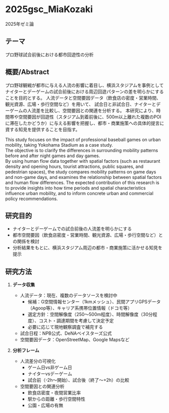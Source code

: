 # 2025gsc_MiaKozaki
2025年ゼミ論
## テーマ
プロ野球試合前後における都市回遊性の分析

## 概要/Abstract

プロ野球観戦が都市に与える人流の影響に着目し、横浜スタジアムを事例として
ナイターとデーゲームの試合前後における周辺回遊パターンの差を明らかにすることを目的とする。
人流データと空間要因データ（飲食店の密度・営業時間、観光資源、広場・歩行空間など）を用いて、
試合日と非試合日、ナイターとデーゲームの人流差を比較し、空間要因との関連を分析する。
本研究により、時間帯や空間要因が回遊性（スタジアム到着前後に、500m以上離れた複数のPOIに滞在したかどうか）に与える影響を把握し、都市・商業施策への具体的提言に資する知見を提供することを目指す。

This study focuses on the impact of professional baseball games on urban mobility, taking Yokohama Stadium as a case study.  
The objective is to clarify the differences in surrounding mobility patterns before and after night games and day games.  
By using human flow data together with spatial factors (such as restaurant density and opening hours, tourist attractions, public squares, and pedestrian spaces), the study compares mobility patterns on game days and non-game days, and examines the relationship between spatial factors and human flow differences.
The expected contribution of this research is to provide insights into how time periods and spatial characteristics influence urban mobility, and to inform concrete urban and commercial policy recommendations.

## 研究目的
- ナイターとデーゲームでの試合前後の人流差を明らかにする  
- 都市空間要因（飲食店密度・営業時間、観光資源、広場・歩行空間など）との関係を検討
- 分析結果をもとに、横浜スタジアム周辺の都市・商業施策に活かせる知見を提示

## 研究方法
1. **データ収集**  
   - 人流データ：現在、複数のデータソースを検討中  
        -  候補：G空間情報センター（1kmメッシュ）、民間アプリGPSデータ（Agoop等）、キャリア系携帯位置情報（ドコモ等）  
        - 選定方針：空間解像度（250〜500m程度）、時間解像度（30分程度）、コスト・調達期間を考慮して決定予定  
        - 必要に応じて現地観察調査で補完する 
   - 試合日程：NPB公式、DeNAベイスターズ公式  
   - 空間要因データ：OpenStreetMap、Google Mapsなど 

2. **分析フレーム**  
   - 人流差分の可視化  
     - ゲーム日vs非ゲーム日  
     - ナイターvsデーゲーム  
     - 試合前（-2h〜開始）、試合後（終了〜+2h）の比較  
   - 空間要因との関連分析  
     - 飲食店密度・夜間営業比率  
     - 駅からの距離・歩行空間特性  
     - 公園・広場の有無  
